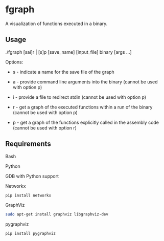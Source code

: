 # fgraph

A visualization of functions executed in a binary.

## Usage

./fgraph [sai]r | [s]p [save_name] [input_file] binary [args ...]

Options:

  - s - indicate a name for the save file of the graph
  
  - a - provide command line arguments into the binary (cannot be used with option p)
  
  - i - provide a file to redirect stdin (cannot be used with option p)
  
  - r - get a graph of the executed functions within a run of the binary (cannot be used with option p)
  
  - p - get a graph of the functions explicitly called in the assembly code (cannot be used with option r)
  
## Requirements

Bash

Python

GDB with Python support

Networkx
```bash
pip install networkx
```

GraphViz
```bash
sudo apt-get install graphviz libgraphviz-dev
```

pygraphviz
```bash
pip install pygraphviz
```
